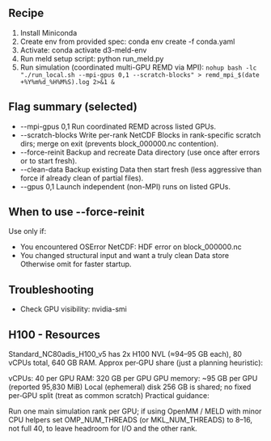 ## Recipe
1. Install Miniconda
2. Create env from provided spec:
   conda env create -f conda.yaml
3. Activate:
   conda activate d3-meld-env
4. Run meld setup script:
   python run_meld.py
5. Run simulation (coordinated multi-GPU REMD via MPI):
   ```nohup bash -lc "./run_local.sh --mpi-gpus 0,1 --scratch-blocks" > remd_mpi_$(date +%Y%m%d_%H%M%S).log 2>&1 &```

## Flag summary (selected)
- --mpi-gpus 0,1          Run coordinated REMD across listed GPUs.
- --scratch-blocks        Write per-rank NetCDF Blocks in rank-specific scratch dirs; merge on exit (prevents block_000000.nc contention).
- --force-reinit          Backup and recreate Data directory (use once after errors or to start fresh).
- --clean-data            Backup existing Data then start fresh (less aggressive than force if already clean of partial files).
- --gpus 0,1              Launch independent (non-MPI) runs on listed GPUs.

## When to use --force-reinit
Use only if:
- You encountered OSError NetCDF: HDF error on block_000000.nc
- You changed structural input and want a truly clean Data store
Otherwise omit for faster startup.

## Troubleshooting
- Check GPU visibility:
  nvidia-smi

## H100 - Resources

Standard_NC80adis_H100_v5 has 2x H100 NVL (≈94–95 GB each), 80 vCPUs total, 640 GB RAM.
Approx per‑GPU share (just a planning heuristic):

vCPUs: 40 per GPU
RAM: 320 GB per GPU
GPU memory: ~95 GB per GPU (reported 95,830 MiB)
Local (ephemeral) disk 256 GB is shared; no fixed per‑GPU split (treat as common scratch)
Practical guidance:

Run one main simulation rank per GPU; if using OpenMM / MELD with minor CPU helpers set OMP_NUM_THREADS (or MKL_NUM_THREADS) to 8–16, not full 40, to leave headroom for I/O and the other rank.